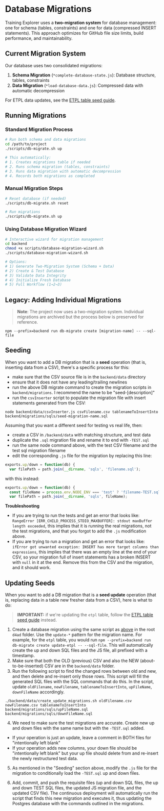 # Database Migrations

Training Explorer uses a **two-migration system** for database management: one for schema (tables, constraints) and one for data (compressed INSERT statements). This approach optimizes for GitHub file size limits, build performance, and maintainability.

## Current Migration System

Our database uses two consolidated migrations:

1. **Schema Migration** (`*complete-database-state.js`): Database structure, tables, constraints
2. **Data Migration** (`*load-database-data.js`): Compressed data with automatic decompression

For ETPL data updates, see the [ETPL table seed guide](./etpl_table_seed_guide.md).

## Running Migrations

### Standard Migration Process
```bash
# Run both schema and data migrations
cd /path/to/project
./scripts/db-migrate.sh up

# This automatically:
# 1. Creates migrations table if needed
# 2. Runs schema migration (tables, constraints) 
# 3. Runs data migration with automatic decompression
# 4. Records both migrations as completed
```

### Manual Migration Steps
```bash
# Reset database (if needed)
./scripts/db-migrate.sh reset

# Run migrations
./scripts/db-migrate.sh up
```

### Using Database Migration Wizard
```bash
# Interactive wizard for migration management
cd backend
chmod +x scripts/database-migration-wizard.sh
./scripts/database-migration-wizard.sh

# Options:
# 1) Generate Two-Migration System (Schema + Data)
# 2) Create & Test Database
# 3) Validate Data Integrity  
# 4) Initialize Fresh Database
# 5) Full Workflow (1→2→3)
```

## Legacy: Adding Individual Migrations

> **Note**: The project now uses a two-migration system. Individual migrations are archived but the process below is preserved for reference.

```shell script
npm --prefix=backend run db-migrate create [migration-name] -- --sql-file
```

## Seeding

When you want to add a DB migration that is a **seed** operation (that is, inserting data from a CSV), there's a specific process for this:

- make sure that the CSV source file is in the `backend/data` directory
- ensure that it does not have any leading/trailing newlines
- run the above DB migrate command to create the migration scripts in `backend/migrations`.
  I recommend the name to be "seed-[description]"
- run the `csvInserter` script to populate the migration file with insert statements generated from the CSV:

```shell script
node backend/data/csvInserter.js csvFilename.csv tablenameToInsertInto backend/migrations/sqls/seed-migration-name.sql
```

Assuming that you want a different seed for testing vs real life, then:

- create a CSV in `/backend/data` with matching structure, and test data
- duplicate the `.sql` migration file and rename it to end with `-TEST.sql`
- run the same node command above, with the test CSV filename and the test sql migration filename
- edit the corresponding `.js` file for the migration by replacing this line:

```javascript
exports.up/down = function(db) {
  var filePath = path.join(__dirname, 'sqls', 'filename.sql');
```

with this instead:

```javascript
exports.up/down = function(db) {
  const fileName = process.env.NODE_ENV === 'test' ? 'filename-TEST.sql' : 'filename.sql';
  var filePath = path.join(__dirname, 'sqls', fileName);
```

**Troubleshooting**

- If you are trying to run the tests and get an error that looks like:
  `RangeError [ERR_CHILD_PROCESS_STDIO_MAXBUFFER]: stdout maxBuffer length exceeded`, this implies that it is running
  the real migrations, not the test migrations, and that you forgot to add the `.js` modification above.
- If you are trying to run a migration and get an error that looks like:
  `ifError got unwanted exception: INSERT has more target columns than expressions`, this implies that there was an
  empty line at the end of your CSV, so your migration full of insert statements has a broken INSERT with `null` in it at the end.
  Remove this from the CSV and the migration, and it should work.

## Updating Seeds

When you want to add a DB migration that is a **seed update** operation (that is, replacing data
in a table new fresher data from a CSV), here is what to do:

> **IMPORTANT:** if we're updating the `etpl` table, follow the [ETPL table seed guide](https://github.com/newjersey/d4ad/blob/master/etpl_table_seed_guide.md) instead.

1. Create a database migration using the same script as [above](d4ad#adding-db-migrations) in the root `d4ad` folder. Use the `update-*` pattern for the migration name. For example, for the `etpl` table, you would run `npm --prefix=backend run db-migrate create update-etpl -- --sql-file`. This will automatically create the up and down SQL files and the JS file, all prefixed with a timestamp.
2. Make sure that both the OLD (previous) CSV and also the NEW (about-to-be-inserted) CSV are in the `backend/data` folder.
3. Run the following script to find the changed rows between old and new, and then delete and re-insert only those rows. This script will fill the generated SQL files with the SQL commands that do this. In the script, update `oldFilename`, `newFilename`, `tablenameToInsertInto`, `upFileName`, `downFileName` accordingly.

```shell script
./backend/data/create_update_migrations.sh oldFilename.csv newFilename.csv tablenameToInsertInto backend/migrations/sqls/upFileName.sql backend/migrations/sqls/downFileName.sql
```

4. We need to make sure the test migrations are accurate. Create new up and down files with the same name but with the `-TEST.sql` added.

- If your operation is just an update, leave a comment in BOTH files for "intentionally left blank"
- If your operation adds new columns, your down file should be "intentionally left blank" but your up file should delete from and re-insert the newly restructured test data.

5. As mentioned in the "Seeding" section above, modify the `.js` file for the migration to conditionally load the `-TEST.sql` up and down files.

6. Add, commit, and push the requisite files (up and down SQL files, the up and down TEST SQL files, the updated JS migration file, and the updated CSV file). The continuous deployment will automatically run the script that finds this new migration and executes it, thus updating the Postgres database with the commands outlined in the migrations.
